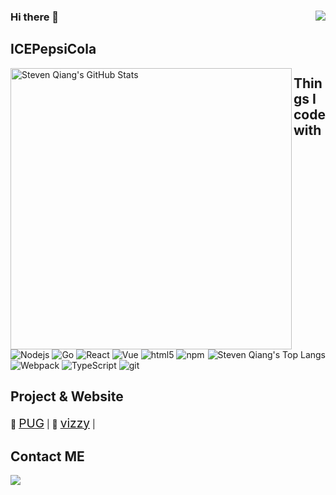 <h3>Hi there 👋 <img src="https://visitor-badge.glitch.me/badge?page_id=ICEPepsiCola" align="right"/> </h3>

## ICEPepsiCola

<p>
<img title="Steven Qiang's GitHub Stats"  align="left" src="https://github-readme-stats-git-masterrstaa-rickstaa.vercel.app/api?username=ICEPepsiCola&hide=issues&show_icons=true&hide_border=true" alt="Steven Qiang's GitHub Stats" width="450"/>
<img title="Steven Qiang's Top Langs"  align="right" src="https://github-readme-stats-git-masterrstaa-rickstaa.vercel.app/api/top-langs/?username=ICEPepsiCola&layout=compact&hide=html&hide_border=true" alt="Steven Qiang's Top Langs"/>
</p>

## Things I code with

<p>
<img alt="Nodejs" src="https://img.shields.io/badge/-Nodejs-43853d?style=flat-square&logo=Node.js&logoColor=white" />
<img alt="Go" src="https://img.shields.io/badge/-MongoDB-13aa52?style=flat-square&logo=Go&logoColor=white" />
<img alt="React" src="https://img.shields.io/badge/-MongoDB-13aa52?style=flat-square&logo=react&logoColor=white" />
<img alt="Vue" src="https://img.shields.io/badge/-MongoDB-13aa52?style=flat-square&logo=vue&logoColor=white" />
<img alt="html5" src="https://img.shields.io/badge/-HTML5-E34F26?style=flat-square&logo=html5&logoColor=white" />
<img alt="npm" src="https://img.shields.io/badge/-NPM-CB3837?style=flat-square&logo=npm&logoColor=white" />
<img alt="Webpack" src="https://img.shields.io/badge/-Webpack-8DD6F9?style=flat-square&logo=webpack&logoColor=white" /> 
<img alt="TypeScript" src="https://img.shields.io/badge/-TypeScript-007ACC?style=flat-square&logo=typescript&logoColor=white" />
<img alt="git" src="https://img.shields.io/badge/-Git-F05032?style=flat-square&logo=git&logoColor=white" />
</p>

## Project & Website
<p>
 🐻 <a href="https://icepepsicola.github.io/pug/" style="font-size:1.2rem" target="_blank">PUG</a> |
 🐯 <a href="https://github.com/ICEPepsiCola/vizzy" style="font-size:1.2rem" target="_blank">vizzy</a> |
</p>

## Contact ME

<p>
<!-- <a href="http://wpa.qq.com/msgrd?v=3&uin=2962051004&site=qq&menu=yes"><img src="https://img.shields.io/badge/TENCENTQQ-D52C36?style=for-the-badge&logo=Tencent%20QQ&logoColor=#EB1923" /></a> -->
 <a href="mailto:mailto:icepepsicola@foxmail.com"><img src="https://img.shields.io/badge/Email-D14836?style=for-the-badge&logo=gmail&logoColor=white" /></a>
</p>
